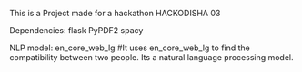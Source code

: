 This is a Project made for a hackathon HACKODISHA 03

Dependencies:
flask
PyPDF2
spacy


NLP model:
en_core_web_lg
#It uses en_core_web_lg to find the compatibility between two people. Its a natural language processing model.

